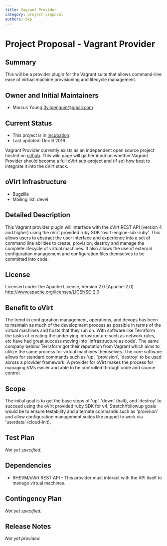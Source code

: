 ```yaml
---
title: Vagrant Provider
category: project-proposal
authors: bkp
---
```


# Project Proposal - Vagrant Provider

## Summary

This will be a provider plugin for the Vagrant suite that allows command-line ease of virtual machine provisioning and lifecycle management.

## Owner and Initial Maintainers

* Marcus Young <3vilpenguin@gmail.com>

## Current Status

*   This project is in [incubation](/develop/projects/incubating-an-subproject.html).
*   Last updated: Dec 6 2016

Vagrant Provider currently exists as an independent open source project hosted on [github](https://github.com/myoung34/vagrant-ovirt4). This wiki page will gather input on whether Vagrant Provider should become a full oVirt sub-project and (if so) how best to integrate it into the oVirt stack.

## oVirt Infrastructure

*   Bugzilla
*   Mailing list: devel

## Detailed Description

This Vagrant provider plugin will interface with the oVirt REST API (version 4 and higher) using the oVirt provided ruby SDK 'ovirt-engine-sdk-ruby'. This allows users to abstract the user interface and experience into a set of command line abilities to
create, provision, destroy and manage the complete lifecycle of virtual machines. It also allows the use of external configuration
management and configuration files themselves to be committed into code.

## License

Licensed under the Apache License, Version 2.0 (Apache-2.0) <http://www.apache.org/licenses/LICENSE-2.0>

## Benefit to oVirt

The trend in configuration management, operations, and devops has been to maintain as much of the development process as possible in terms of the virtual machines and hosts that they run on. With software like Terraform the tasks of creating the underlying infrastructure such as network rules, etc have had great success moving into 'Infrastructure as code'. The same company behind Terraform got their reputation from Vagrant which aims to utilize the same process for virtual machines themselves. The core software allows for standard commands such as
'up', 'provision', 'destroy' to be used across a provider framework. A provider for oVirt makes the process for managing VMs easier and able to be controlled through code and source control.

## Scope

The initial goal is to get the base steps of 'up', 'down' (halt), and 'destroy' to succeed using the oVirt provided ruby SDK for v4.
Stretch/followup goals would be to ensure testability and alternate commands such as 'provision' and allow configuration management suites
like puppet to work via 'userdata' (cloud-init).

## Test Plan

*Not yet specified.*

## Dependencies

*   RHEVM/oVirt REST API - This provider must interact with the API itself to manage virtual machines.

## Contingency Plan

*Not yet specified.*

## Release Notes

*Not yet provided.*
